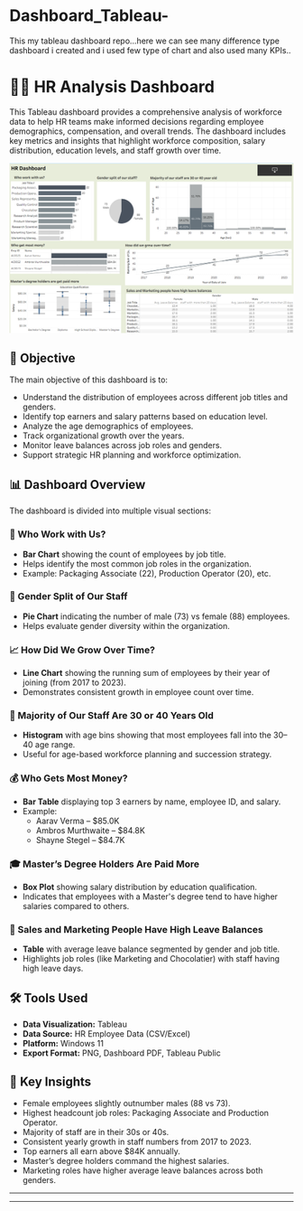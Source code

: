 # Dashboard_Tableau-
This my tableau dashboard repo...here we can see many difference type dashboard i created and i used few type of chart and also used many KPIs..

# 🧑‍💼 HR Analysis Dashboard

This Tableau dashboard provides a comprehensive analysis of workforce data to help HR teams make informed decisions regarding employee demographics, compensation, and overall trends. The dashboard includes key metrics and insights that highlight workforce composition, salary distribution, education levels, and staff growth over time.

![HR Dashboard](https://github.com/Rutvik1429/Dashboard_Tableau-/blob/main/HR%20Dashboard.png)


## 🎯 Objective

The main objective of this dashboard is to:
- Understand the distribution of employees across different job titles and genders.
- Identify top earners and salary patterns based on education level.
- Analyze the age demographics of employees.
- Track organizational growth over the years.
- Monitor leave balances across job roles and genders.
- Support strategic HR planning and workforce optimization.


## 📊 Dashboard Overview

The dashboard is divided into multiple visual sections:

### 👥 Who Work with Us?
- **Bar Chart** showing the count of employees by job title.
- Helps identify the most common job roles in the organization.
- Example: Packaging Associate (22), Production Operator (20), etc.

### 🚻 Gender Split of Our Staff
- **Pie Chart** indicating the number of male (73) vs female (88) employees.
- Helps evaluate gender diversity within the organization.

### 📈 How Did We Grow Over Time?
- **Line Chart** showing the running sum of employees by their year of joining (from 2017 to 2023).
- Demonstrates consistent growth in employee count over time.

### 🎂 Majority of Our Staff Are 30 or 40 Years Old
- **Histogram** with age bins showing that most employees fall into the 30–40 age range.
- Useful for age-based workforce planning and succession strategy.

### 💰 Who Gets Most Money?
- **Bar Table** displaying top 3 earners by name, employee ID, and salary.
- Example:
  - Aarav Verma – $85.0K
  - Ambros Murthwaite – $84.8K
  - Shayne Stegel – $84.7K

### 🎓 Master’s Degree Holders Are Paid More
- **Box Plot** showing salary distribution by education qualification.
- Indicates that employees with a Master's degree tend to have higher salaries compared to others.

### 🌴 Sales and Marketing People Have High Leave Balances
- **Table** with average leave balance segmented by gender and job title.
- Highlights job roles (like Marketing and Chocolatier) with staff having high leave days.


## 🛠 Tools Used

- **Data Visualization:** Tableau
- **Data Source:** HR Employee Data (CSV/Excel)
- **Platform:** Windows 11
- **Export Format:** PNG, Dashboard PDF, Tableau Public


## 📌 Key Insights

- Female employees slightly outnumber males (88 vs 73).
- Highest headcount job roles: Packaging Associate and Production Operator.
- Majority of staff are in their 30s or 40s.
- Consistent yearly growth in staff numbers from 2017 to 2023.
- Top earners all earn above $84K annually.
- Master’s degree holders command the highest salaries.
- Marketing roles have higher average leave balances across both genders.

---
---
